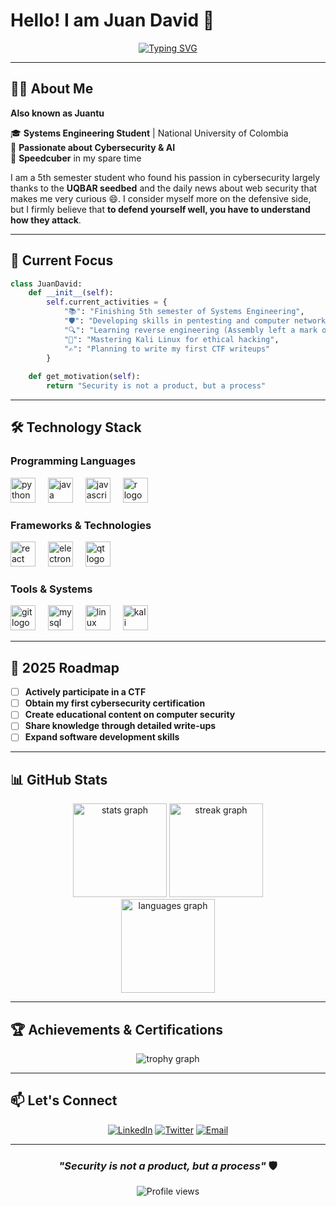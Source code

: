 # Hello! I am Juan David 👋

<div align="center">

[![Typing SVG](https://readme-typing-svg.demolab.com?font=Fira+Code&pause=1000&color=00F7FF&center=true&vCenter=true&width=435&lines=Systems+Engineering+Student;Cybersecurity+Enthusiast;Speedcuber+%F0%9F%A7%A9;Ethical+Hacker+in+Training)](https://git.io/typing-svg)

</div>

---

## 👨‍💻 About Me

**Also known as Juantu**

🎓 **Systems Engineering Student** | National University of Colombia  
🔐 **Passionate about Cybersecurity & AI**  
🧩 **Speedcuber** in my spare time  

I am a 5th semester student who found his passion in cybersecurity largely thanks to the **UQBAR seedbed** and the daily news about web security that makes me very curious 😄. I consider myself more on the defensive side, but I firmly believe that **to defend yourself well, you have to understand how they attack**.

---

## 🔭 Current Focus

```python
class JuanDavid:
    def __init__(self):
        self.current_activities = {
            "📚": "Finishing 5th semester of Systems Engineering",
            "🛡️": "Developing skills in pentesting and computer networks", 
            "🔍": "Learning reverse engineering (Assembly left a mark on me)",
            "🐧": "Mastering Kali Linux for ethical hacking",
            "✍️": "Planning to write my first CTF writeups"
        }
    
    def get_motivation(self):
        return "Security is not a product, but a process"
```

---

## 🛠️ Technology Stack

### Programming Languages
<div align="left">
  <img src="https://cdn.jsdelivr.net/gh/devicons/devicon/icons/python/python-original.svg" height="40" alt="python logo" title="Python" />
  <img width="12" />
  <img src="https://cdn.jsdelivr.net/gh/devicons/devicon/icons/java/java-original.svg" height="40" alt="java logo" title="Java" />
  <img width="12" />
  <img src="https://cdn.jsdelivr.net/gh/devicons/devicon/icons/javascript/javascript-original.svg" height="40" alt="javascript logo" title="JavaScript" />
  <img width="12" />
  <img src="https://cdn.jsdelivr.net/gh/devicons/devicon/icons/r/r-original.svg" height="40" alt="r logo" title="R" />
</div>

### Frameworks & Technologies
<div align="left">
  <img src="https://cdn.jsdelivr.net/gh/devicons/devicon/icons/react/react-original.svg" height="40" alt="react logo" title="React" />
  <img width="12" />
  <img src="https://cdn.simpleicons.org/electron/47848F" height="40" alt="electron logo" title="Electron" />
  <img width="12" />
  <img src="https://cdn.simpleicons.org/qt/41CD52" height="40" alt="qt logo" title="Qt" />
</div>

### Tools & Systems
<div align="left">
  <img src="https://cdn.jsdelivr.net/gh/devicons/devicon/icons/git/git-original.svg" height="40" alt="git logo" title="Git" />
  <img width="12" />
  <img src="https://cdn.jsdelivr.net/gh/devicons/devicon/icons/mysql/mysql-original.svg" height="40" alt="mysql logo" title="MySQL" />
  <img width="12" />
  <img src="https://cdn.jsdelivr.net/gh/devicons/devicon/icons/linux/linux-original.svg" height="40" alt="linux logo" title="Linux" />
  <img width="12" />
  <img src="https://skillicons.dev/icons?i=kali" height="40" alt="kali linux logo" title="Kali Linux" />
</div>

---

## 🎯 2025 Roadmap

- [ ] **Actively participate in a CTF**
- [ ] **Obtain my first cybersecurity certification**
- [ ] **Create educational content on computer security**
- [ ] **Share knowledge through detailed write-ups**
- [ ] **Expand software development skills**

---

## 📊 GitHub Stats

<div align="center">
  <img src="https://github-readme-stats.vercel.app/api?username=yourusername&theme=tokyonight&hide_border=true&include_all_commits=false&count_private=false" height="150" alt="stats graph" />
  <img src="https://github-readme-streak-stats.herokuapp.com/?user=yourusername&theme=tokyonight&hide_border=true" height="150" alt="streak graph" />
</div>

<div align="center">
  <img src="https://github-readme-stats.vercel.app/api/top-langs/?username=yourusername&theme=tokyonight&hide_border=true&include_all_commits=false&count_private=false&layout=compact" height="150" alt="languages graph" />
</div>

---

## 🏆 Achievements & Certifications

<div align="center">
  <img src="https://github-profile-trophy.vercel.app/?username=yourusername&theme=tokyonight&no-frame=true&no-bg=true&margin-w=4" alt="trophy graph" />
</div>

---

## 📫 Let's Connect

<div align="center">

[![LinkedIn](https://img.shields.io/badge/LinkedIn-0077B5?style=for-the-badge&logo=linkedin&logoColor=white)](https://linkedin.com/in/yourprofile)
[![Twitter](https://img.shields.io/badge/Twitter-1DA1F2?style=for-the-badge&logo=twitter&logoColor=white)](https://twitter.com/yourhandle)
[![Email](https://img.shields.io/badge/Email-D14836?style=for-the-badge&logo=gmail&logoColor=white)](mailto:your.email@gmail.com)

</div>

---

<div align="center">
  
### *"Security is not a product, but a process"* 🛡️

<img src="https://komarev.com/ghpvc/?username=yourusername&color=blueviolet&style=flat-square&label=Profile+Views" alt="Profile views" />

</div>